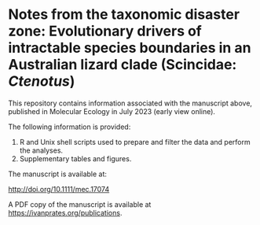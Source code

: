 # Notes from the taxonomic disaster zone: Evolutionary drivers of intractable species boundaries in an Australian lizard clade (Scincidae: _Ctenotus_)

This repository contains information associated with the manuscript above, published in Molecular Ecology in July 2023 (early view online).

The following information is provided:

1. R and Unix shell scripts used to prepare and filter the data and perform the analyses.
2. Supplementary tables and figures.

The manuscript is available at:

http://doi.org/10.1111/mec.17074

A PDF copy of the manuscript is available at https://ivanprates.org/publications.
